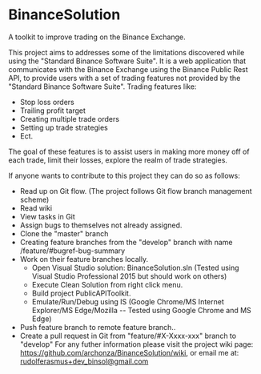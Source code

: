 # BinanceSolution
A toolkit to improve trading on the Binance Exchange.

This project aims to addresses some of the limitations discovered while using the "Standard Binance Software Suite". It is a web application that communicates with the Binance Exchange using the Binance Public Rest API, to provide users with a set of trading features not provided by the "Standard Binance Software Suite".
Trading features like:
- Stop loss orders
- Trailing profit target
- Creating multiple trade orders
- Setting up trade strategies
- Ect.

The goal of these features is to assist users in making more money off of each trade, limit their losses, explore the realm of trade strategies.

If anyone wants to contribute to this project they can do so as follows:
- Read up on Git flow. (The project follows Git flow branch management scheme)
- Read wiki
- View tasks in Git
- Assign bugs to themselves not already assigned.
- Clone the "master" branch
- Creating feature branches from the "develop" branch with name /feature/#bugref-bug-summary
- Work on their feature branches locally.
   - Open Visual Studio solution: BinanceSolution.sln (Tested using Visual Studio Professional 2015 but should work on others)
   - Execute Clean Solution from right click menu.
   - Build project PublicAPIToolkit.
   - Emulate/Run/Debug using IS (Google Chrome/MS Internet Explorer/MS Edge/Mozilla -- Tested using Google Chrome and MS Edge)
- Push feature branch to remote feature branch..
- Create a pull request in Git from "feature/#X-Xxxx-xxx" branch to "develop"
For any futher information please visit the project wiki page: https://github.com/archonza/BinanceSolution/wiki, or email me at: rudolferasmus+dev_binsol@gmail.com
